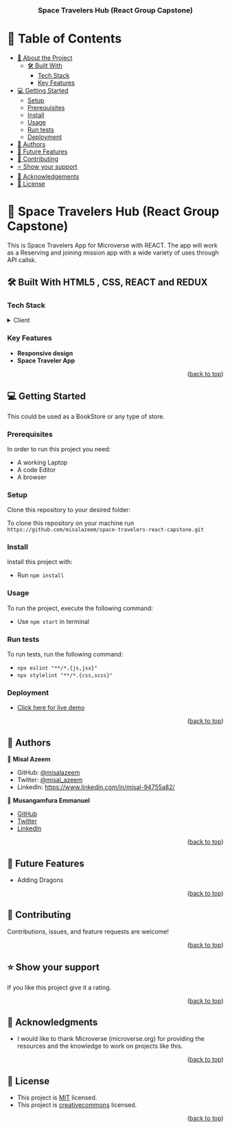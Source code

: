 <a name="readme-top"></a>

<div align="center">

  <h3><b>Space Travelers Hub (React Group Capstone)</b></h3>

</div>

<!-- TABLE OF CONTENTS -->

# 📗 Table of Contents

- [📖 About the Project](#about-project)
  - [🛠 Built With](#built-with)
    - [Tech Stack](#tech-stack)
    - [Key Features](#key-features)
- [💻 Getting Started](#getting-started)
  - [Setup](#setup)
  - [Prerequisites](#prerequisites)
  - [Install](#install)
  - [Usage](#usage)
  - [Run tests](#run-tests)
  - [Deployment](#triangular_flag_on_post-deployment)
- [👥 Authors](#authors)
- [🔭 Future Features](#future-features)
- [🤝 Contributing](#contributing)
- [⭐️ Show your support](#support)
- [🙏 Acknowledgements](#acknowledgements)
- [📝 License](#license)

<!-- PROJECT DESCRIPTION -->

# 📖 Space Travelers Hub (React Group Capstone) <a name="about-project"></a>

This is Space Travelers App for Microverse with REACT. The app will work as a Reserving and joining mission app with a wide variety of uses through API callsk.

## 🛠 Built With <a name="built-with">HTML5 , CSS, REACT and REDUX</a>

### Tech Stack <a name="tech-stack"></a>

<details>
  <summary>Client</summary>
  <ul>
    <li><a href="#">HTML5</a></li>
    <li><a href="#">CSS3</a></li>
    <li><a href="#">REACT</a></li>
  </ul>
</details>

<!-- Features -->

### Key Features <a name="key-features"></a>

- **Responsive design**
- **Space Traveler App**

<p align="right">(<a href="#readme-top">back to top</a>)</p>

<!-- GETTING STARTED -->

## 💻 Getting Started <a name="getting-started"></a>

This could be used as a BookStore or any type of store.

### Prerequisites

In order to run this project you need:

- A working Laptop
- A code Editor
- A browser
<!--
Example command:

```sh
 gem install rails
```

-->

### Setup

Clone this repository to your desired folder:

To clone this repository on your machine run `https://github.com/misalazeem/space-travelers-react-capstone.git`

<!--
Example commands:

```sh
  cd my-folder
  git clone git@github.com:myaccount/my-project.git
```
--->

### Install

Install this project with:

- Run `npm install`
<!--
Example command:

```sh
  cd my-project
  gem install
```

--->

### Usage

To run the project, execute the following command:

- Use `npm start` in terminal

<!--
Example command:

```sh
  rails server
```
--->

### Run tests

To run tests, run the following command:

- `npx eslint "**/*.{js,jsx}"`
- `npx stylelint "**/*.{css,scss}"`

<!--
Example command:

```sh
  bin/rails test test/models/article_test.rb
```
--->

### Deployment

- <a href="https://dev--adorable-pegasus-239e60.netlify.app/">Click here for live demo</a>

<!--
Example:

```sh

```
 -->

<p align="right">(<a href="#readme-top">back to top</a>)</p>

<!-- AUTHORS -->

## 👥 Authors <a name="authors"></a>

👤 **Misal Azeem**

- GitHub: [@misalazeem](https://github.com/misalazeem)
- Twitter: [@misal_azeem](https://twitter.com/misal_azeem)
- LinkedIn: https://www.linkedin.com/in/misal-94755a82/

👤 **Musangamfura Emmanuel**

- [GitHub](https://github.com/musangamfure)
- [Twitter](https://twitter.com/musangamfure)
- [LinkedIn](https://www.linkedin.com/in/musangamfurae)

<p align="right">(<a href="#readme-top">back to top</a>)</p>

<!-- FUTURE FEATURES -->

## 🔭 Future Features <a name="future-features"></a>

- Adding Dragons

<p align="right">(<a href="#readme-top">back to top</a>)</p>

<!-- CONTRIBUTING -->

## 🤝 Contributing <a name="contributing"></a>

Contributions, issues, and feature requests are welcome!

<p align="right">(<a href="#readme-top">back to top</a>)</p>

<!-- SUPPORT -->

## ⭐️ Show your support <a name="support"></a>

If you like this project give it a rating.

<p align="right">(<a href="#readme-top">back to top</a>)</p>

<!-- ACKNOWLEDGEMENTS -->

## 🙏 Acknowledgments <a name="acknowledgements"></a>

- I would like to thank Microverse (microverse.org) for providing the resources and the knowledge to work on projects like this.

<p align="right">(<a href="#readme-top">back to top</a>)</p>

<!-- LICENSE -->

## 📝 License <a name="license"></a>

- This project is [MIT](./LICENSE) licensed.
- This project is [creativecommons](https://creativecommons.org/licenses/by-nc/4.0/) licensed.

<p align="right">(<a href="#readme-top">back to top</a>)</p>
